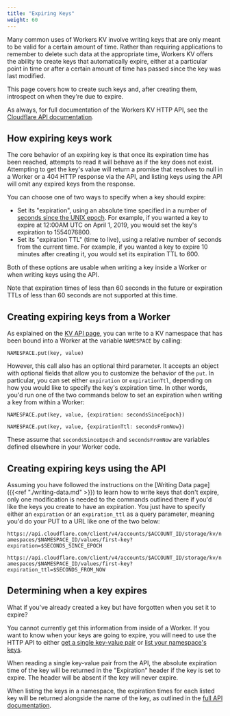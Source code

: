 ```yaml
---
title: "Expiring Keys"
weight: 60
---
```


Many common uses of Workers KV involve writing keys that are only meant to be
valid for a certain amount of time. Rather than requiring applications to
remember to delete such data at the appropriate time, Workers KV offers the
ability to create keys that automatically expire, either at a particular point
in time or after a certain amount of time has passed since the key was last
modified.

This page covers how to create such keys and, after creating them, introspect on
when they're due to expire.

As always, for full documentation of the Workers KV HTTP API, see the
[Cloudflare API documentation](https://api.cloudflare.com/#workers-kv-namespace-properties).

## How expiring keys work

The core behavior of an expiring key is that once its expiration time has been
reached, attempts to read it will behave as if the key does not exist.
Attempting to get the key's value will return a promise that resolves to null in
a Worker or a 404 HTTP response via the API, and listing keys using the API will
omit any expired keys from the response.

You can choose one of two ways to specify when a key should expire:

- Set its "expiration", using an absolute time specified in a number of [seconds
   since the UNIX epoch](https://en.wikipedia.org/wiki/Unix_time). For example,
   if you wanted a key to expire at 12:00AM
    UTC on April 1, 2019, you would set the key's expiration to 1554076800.
- Set its "expiration TTL" (time to live), using a relative number of seconds
    from the current time. For example, if you wanted a key to expire 10 minutes
    after creating it, you would set its expiration TTL to 600.

Both of these options are usable when writing a key inside a Worker or when
writing keys using the API.

Note that expiration times of less than 60 seconds in the future or expiration
TTLs of less than 60 seconds are not supported at this time.

## Creating expiring keys from a Worker

As explained on the [KV API page](/archive/kv/api/#write-value), you can write to a KV
namespace that has been bound into a Worker at the variable `NAMESPACE` by
calling:

`NAMESPACE.put(key, value)`

However, this call also has an optional third parameter. It accepts an object
with optional fields that allow you to customize the behavior of the `put`. In
particular, you can set either `expiration` or `expirationTtl`, depending on how
you would like to specify the key's expiration time. In other words, you'd run
one of the two commands below to set an expiration when writing a key from
within a Worker:

`NAMESPACE.put(key, value, {expiration: secondsSinceEpoch})`

`NAMESPACE.put(key, value, {expirationTtl: secondsFromNow})`

These assume that `secondsSinceEpoch` and `secondsFromNow` are variables defined
elsewhere in your Worker code.

## Creating expiring keys using the API

Assuming you have followed the instructions on the
[Writing Data page]({{<ref "./writing-data.md" >}}) to learn how to write keys
that don't expire, only one modification is needed to the commands outlined
there if you'd like the keys you create to have an expiration. You just have to
specify either an `expiration` or an `expiration_ttl` as a query parameter,
meaning you'd do your PUT to a URL like one of the two below:

`https://api.cloudflare.com/client/v4/accounts/$ACCOUNT_ID/storage/kv/namespaces/$NAMESPACE_ID/values/first-key?expiration=$SECONDS_SINCE_EPOCH`

`https://api.cloudflare.com/client/v4/accounts/$ACCOUNT_ID/storage/kv/namespaces/$NAMESPACE_ID/values/first-key?expiration_ttl=$SECONDS_FROM_NOW`

## Determining when a key expires

What if you've already created a key but have forgotten when you set it to
expire?

You cannot currently get this information from inside of a Worker. If you want
to know when your keys are going to expire, you will need to use the HTTP API to
either [get a single key-value
pair](https://api.cloudflare.com/#workers-kv-namespace-read-key-value-pair) or
[list your namespace's
keys](https://api.cloudflare.com/#workers-kv-namespace-list-a-namespace-s-keys).

When reading a single key-value pair from the API, the absolute expiration time
of the key will be returned in the "Expiration" header if the key is set to
expire. The header will be absent if the key will never expire.

When listing the keys in a namespace, the expiration times for each listed key
will be returned alongside the name of the key, as outlined in the [full API
documentation](https://api.cloudflare.com/#workers-kv-namespace-list-a-namespace-s-keys).
